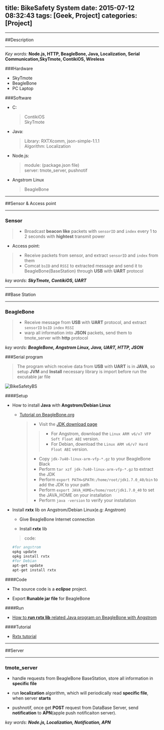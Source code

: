 title: BikeSafety System
date: 2015-07-12 08:32:43
tags: [Geek, Project]
categories: [Project]
---

-------------

##Description

-------------

*Key words:* **Node.js, HTTP, BeagleBone, Java, Localization, Serial Communication,SkyTmote, ContikiOS,  Wireless**

###Hardware

* SkyTmote
* BeagleBone
* PC Laptop

###Software

* C:

    > ContikiOS<br>
    SkyTmote

* Java:

    > Library: RXTXcomm, json-simple-1.1.1<br>
    Algorithm: Localization

* Node.js:

    > module: (package.json file)<br>
    server: tmote_server, pushnotif

* Angstrom Linux

    > BeagleBone

-----------------------

##Sensor & Access point

-----------------------

### Sensor

> * Broadcast **beacon like** packets with `sensorID` and `index` every 1 to 2 seconds with **hightest** transmit power

* Access point:
>  * Receive packets from sensor, and extract `sensorID` and `index` from them
>  * Comcat `bsID` and `RSSI` to extracted message and send it to BeagleBone(BaseStation) through **USB** with **UART** protocol

*key words:* ***SkyTmote, ContikiOS, UART***

--------------

##Base Station

--------------

### BeagleBone

> * Receive message from **USB** with **UART** protocol, and extract `sensorID` `bsID` `index` `RSSI`
> * warp all information into **JSON** packets, send them to tmote_server with **http** protocol

*key words:* ***BeagleBone, Angstrom Linux, Java, UART, HTTP, JSON***

###Serial program

>The program which receive data from **USB** with **UART** is in **JAVA**, so setup **JVM** and **Install** necessary library is import before run the excutable jar file

![BikeSafetyBS](/blog/photo/BikeSafetyBS.jpg)


####Setup

* How to install **Java** with **Angstrom/Debian Linux**

    * [Tutorial on BeagleBone.org](http://beagleboard.org/project/java/)

        >* Visit the [JDK download page](http://www.oracle.com/technetwork/java/javase/downloads/jdk7-downloads-1880260.html)
        >>* For Angstrom, download the `Linux ARM v6/v7 VFP Soft Float ABI` version.
        >>* For Debian, download the `Linux ARM v6/v7 Hard Float ABI` version.
        >* Copy `jdk-7u40-linux-arm-vfp-*.gz` to your BeagleBone Black
        >* Perform `tar xzf jdk-7u40-linux-arm-vfp-*.gz` to extract the JDK
        >* Perform `export PATH=$PATH:/home/root/jdk1.7.0_40/bin` to add the JDK to your path
        >* Perform `export JAVA_HOME=/home/root/jdk1.7.0_40` to set the JAVA_HOME on your installation
        >* Perform `java -version` to verify your installation

* Install **rxtx** lib on Angstrom/Debian Linux(e.g: Angstrom)

    * Give BeagleBone Internet connection

    * Install **rxtx** lib

    >code:
    ```bash
    #for angstrom
    opkg update
    opkg install rxtx
    #for Debian
    apt-get update
    apt-get install rxtx
    ```

####Code

* The source code is a ***eclipse*** project.

* Export **Runable jar file** for BeagleBone

####Run

* [How to **run rxtx lib** related Java program on BeagleBone with Angstrom](https://www.youtube.com/watch?v=KQ4NtRAETp4&index=1&list=PLUju4b9wyvr2b8oQeAfoeMI1Bfclib6pc)

####Tutorial

* [Rxtx tutorial](file:///Users/chen/Dropbox/Project/Bike%20Safety/BS-BeagleBone/sky-Proj-32/TUTORIAL/RXTX/RXTX%20tutorial.html)

--------

##Server

--------

### tmote_server

*  handle requests from BeagleBone BaseStation, store all information in **specific file**

* run **localization** algorithm, which will periodically read **specific file**, when server **starts**

* pushnotif, once get **POST** request from DataBase Server, send **notification** to **APN**(apple push notificaiton server).

*key words:* ***Node.js, Localization, Notification, APN***
